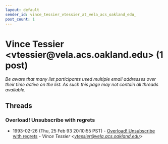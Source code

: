 ```yaml
---
layout: default
sender_id: vince_tessier_vtessier_at_vela_acs_oakland_edu_
post_count: 1
---
```


# Vince Tessier <vtessier<span>@</span>vela.acs.oakland.edu> (1 post)

_Be aware that many list participants used multiple email addresses over their time active on the list. As such this page may not contain all threads available._

## Threads

### Overload! Unsubscribe with regrets
+ 1993-02-26 (Thu, 25 Feb 93 20:10:55 PST) - [Overload! Unsubscribe with regrets](/archive/1993/02/c69aa5924a5cfe4894e8e7f560a4e78508de62fdc3b0dacd1be163808f76589b) - _Vince Tessier \<vtessier@vela.acs.oakland.edu\>_

